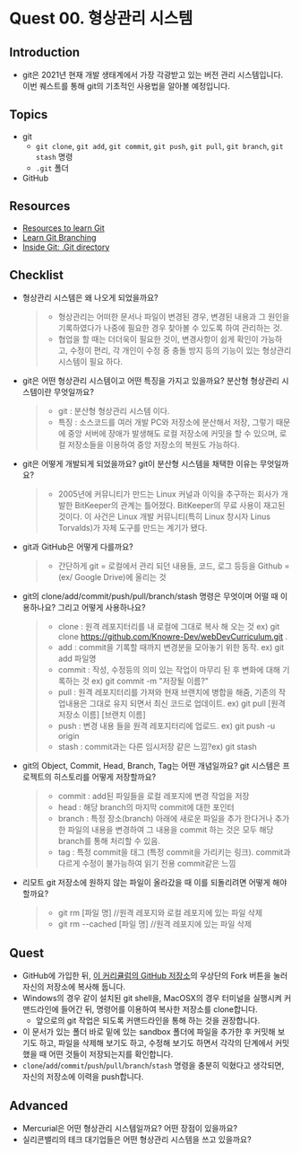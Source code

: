 # Quest 00. 형상관리 시스템

## Introduction

- git은 2021년 현재 개발 생태계에서 가장 각광받고 있는 버전 관리 시스템입니다. 이번 퀘스트를 통해 git의 기초적인 사용법을 알아볼 예정입니다.

## Topics

- git
  - `git clone`, `git add`, `git commit`, `git push`, `git pull`, `git branch`, `git stash` 명령
  - `.git` 폴더
- GitHub

## Resources

- [Resources to learn Git](https://try.github.io)
- [Learn Git Branching](https://learngitbranching.js.org/?locale=ko)
- [Inside Git: .Git directory](https://githowto.com/git_internals_git_directory)

## Checklist

- 형상관리 시스템은 왜 나오게 되었을까요?

  > - 형상관리는 어떠한 문서나 파일이 변경된 경우, 변경된 내용과 그 원인을 기록하였다가 나중에 필요한 경우 찾아볼 수 있도록 하여 관리하는 것.
  > - 협업을 할 때는 더더욱이 필요한 것이, 변경사항이 쉽게 확인이 가능하고, 수정이 편리, 각 개인이 수정 중 충돌 방지 등의 기능이 있는 형상관리 시스템이 필요 하다.

- git은 어떤 형상관리 시스템이고 어떤 특징을 가지고 있을까요? 분산형 형상관리 시스템이란 무엇일까요?

  > - git : 분산형 형상관리 시스템 이다.
  > - 특징 : 소스코드를 여러 개발 PC와 저장소에 분산해서 저장, 그렇기 때문에 중앙 서버에 장애가 발생해도 로컬 저장소에 커밋을 할 수 있으며, 로컬 저장소들을 이용하여 중앙 저장소의 복원도 가능하다.

- git은 어떻게 개발되게 되었을까요? git이 분산형 시스템을 채택한 이유는 무엇일까요?

  > - 2005년에 커뮤니티가 만드는 Linux 커널과 이익을 추구하는 회사가 개발한 BitKeeper의 관계는 틀어졌다. BitKeeper의 무료 사용이 재고된 것이다. 이 사건은 Linux 개발 커뮤니티(특히 Linux 창시자 Linus Torvalds)가 자체 도구를 만드는 계기가 됐다.

- git과 GitHub은 어떻게 다를까요?

  > - 간단하게 git = 로컬에서 관리 되던 내용들, 코드, 로그 등등을 Github =(ex/ Google Drive)에 올리는 것

- git의 clone/add/commit/push/pull/branch/stash 명령은 무엇이며 어떨 때 이용하나요? 그리고 어떻게 사용하나요?

  > - clone : 원격 레포지터리를 내 로컬에 그대로 복사 해 오는 것 ex) git clone https://github.com/Knowre-Dev/webDevCurriculum.git .
  > - add : commit을 기록할 때까지 변경분을 모아놓기 위한 동작. ex) git add 파일명
  > - commit : 작성, 수정등의 의미 있는 작업이 마무리 된 후 변화에 대해 기록하는 것 ex) git commit -m "저장될 이름?"
  > - pull : 원격 레포지터리를 가져와 현재 브랜치에 병합을 해줌, 기존의 작업내용은 그대로 유지 되면서 최신 코드로 업데이트. ex) git pull [원격 저장소 이름] [브랜치 이름]
  > - push : 변경 내용 들을 원격 레포지터리에 업로드. ex) git push -u origin
  > - stash : commit과는 다른 임시저장 같은 느낌?ex) git stash

- git의 Object, Commit, Head, Branch, Tag는 어떤 개념일까요? git 시스템은 프로젝트의 히스토리를 어떻게 저장할까요?

  > - commit : add된 파일들을 로컬 레포지에 변경 작업을 저장
  > - head : 해당 branch의 마지막 commit에 대한 포인터
  > - branch : 특정 장소(branch) 아래에 새로운 파일을 추가 한다거나 추가한 파일의 내용을 변경하여 그 내용을 commit 하는 것은 모두 해당 branch를 통해 처리할 수 있음.
  > - tag : 특정 commit을 태그 (특정 commit을 가리키는 링크). commit과 다르게 수정이 불가능하여 읽기 전용 commit같은 느낌

- 리모트 git 저장소에 원하지 않는 파일이 올라갔을 때 이를 되돌리려면 어떻게 해야 할까요?
  > - git rm [파일 명] //원격 레포지와 로컬 레포지에 있는 파일 삭제
  > - git rm --cached [파일 명] //원격 레포지에 있는 파일 삭제

## Quest

- GitHub에 가입한 뒤, [이 커리큘럼의 GitHub 저장소](https://github.com/KnowRe-Dev/WebDevCurriculum)의 우상단의 Fork 버튼을 눌러 자신의 저장소에 복사해 둡니다.
- Windows의 경우 같이 설치된 git shell을, MacOSX의 경우 터미널을 실행시켜 커맨드라인에 들어간 뒤, 명령어를 이용하여 복사한 저장소를 clone합니다.
  - 앞으로의 git 작업은 되도록 커맨드라인을 통해 하는 것을 권장합니다.
- 이 문서가 있는 폴더 바로 밑에 있는 sandbox 폴더에 파일을 추가한 후 커밋해 보기도 하고, 파일을 삭제해 보기도 하고, 수정해 보기도 하면서 각각의 단계에서 커밋했을 때 어떤 것들이 저장되는지를 확인합니다.
- `clone`/`add`/`commit`/`push`/`pull`/`branch`/`stash` 명령을 충분히 익혔다고 생각되면, 자신의 저장소에 이력을 push합니다.

## Advanced

- Mercurial은 어떤 형상관리 시스템일까요? 어떤 장점이 있을까요?
- 실리콘밸리의 테크 대기업들은 어떤 형상관리 시스템을 쓰고 있을까요?
